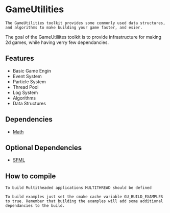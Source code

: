 # GameUtilities
    The GameUtilities toolkit provides some commonly used data structures, and algorithms to make building your game faster, and esier.
The goal of the GameUtiliites toolkit is to provide infrastructure for making 2d games, while having verry few dependancies. 

## Features
- Basic Game Engin
- Event System
- Particle System
- Thread Pool
- Log System
- Algorithms
- Data Structures

## Dependencies
- [Math](https://github.com/Yanson32/Math)

## Optional Dependencies
- [SFML](https://www.sfml-dev.org/)

## How to compile
	To build Multitheaded applications MULTITHREAD should be defined

    To build examples just set the cmake cache variable GU_BUILD_EXAMPLES to true. Remember that building the examples will add some additional dependancies to the build.
